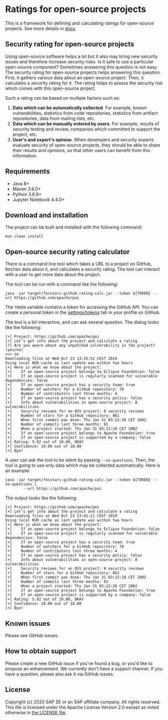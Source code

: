 # Ratings for open-source projects

This is a framework for defining and calculating ratings for open-source projects.
See more details in [docs](docs).

## Security rating for open-source projects

Using open-source software helps a lot but it also may bring new security issues
and therefore increase security risks.
Is it safe to use a particular open-source component?
Sometimes answering this question is not easy.
The security rating for open-source projects helps answering this question.
First, it gathers various data about an open-source project.
Then, it calculates a security rating for it.
The rating helps to assess the security risk which comes with this open-source project.

Such a rating can be based on multiple factors such as:

1.  **Data which can be automatically collected**.
    For example, known vulnerabilities, statistics from code repositories,
    statistics from artifact repositories, data from mailing lists, etc.
1.  **Data which can be manually entered by users**.
    For example, results of security testing and review,
    companies which committed to support the project, etc.
1.  **User's and expert's opinion**.
    When developers and security experts evaluate security of open-source projects,
    they should be able to share their results and opinions,
    so that other users can benefit from this information.

## Requirements

*  Java 8+
*  Maven 3.6.0+
*  Python 3.6.8+
*  Jupyter Notebook 4.4.0+

## Download and installation

The project can be built and installed with the following command:

```
mvn clean install
```

## Open-source security rating calculator

There is a command line tool which takes a URL to a project on GitHub, fetches data about it,
and calculates a security rating.
The tool can interact with a user to get more data about the project.

The tool can be run with a command like the following:

```
java -jar target/fosstars-github-rating-calc.jar --token ${TOKEN} --url https://github.com/apache/poi
```

The `TOKEN` variable contains a token for accessing the GitHub API.
You can create a personal token in the
[settings/tokens](https://github.com/settings/tokens) tab in your profile on GitHub.

The tool is a bit interactive, and can ask several question. The dialog looks like the following:

```
[+] Project: https://github.com/apache/poi
[+] Let's get info about the project and calculate a rating
[?] Are you aware about any unpatched vulnerability in the project? (yes/no)
>>> no
Downloading files at Wed Oct 23 13:35:52 CEST 2019
Using local NVD cache as last update was within two hours
[+] Here is what we know about the project:
[+]    If an open-source project belongs to Eclipse Foundation: false
[+]    If an open-source project is regularly scanned for vulnerable dependencies: false
[+]    If an open-source project has a security team: true
[+]    Number of watchers for a GitHub repository: 78
[+]    Number of contributors last three months: 4
[+]    If an open-source project has a security policy: false
[+]    Info about vulnerabilities in open-source project: 8 vulnerabilities
[+]    Security reviews for an OSS project: 0 security reviews
[+]    Number of stars for a GitHub repository: 861
[+]    When first commit was done: Thu Jan 31 03:22:28 CET 2002
[+]    Number of commits last three months: 91
[+]    When a project started: Thu Jan 31 03:22:28 CET 2002
[+]    If an open-source project belongs to Apache Foundation: true
[+]    If an open-source project is supported by a company: false
[+] Rating: 5.92 out of 10.00, OKAY
[+] Confidence: 10.00 out of 10.00
[+] Bye!
```

A user can ask the tool to be silent by passing `--no-questions`.
Then, the tool is going to use only data which may be collected automatically.
Here is an example:

```
java -jar target/fosstars-github-rating-calc.jar --token ${TOKEN} --no-questions \
        --url https://github.com/apache/poi
```

The output looks like the following:

```
[+] Project: https://github.com/apache/poi
[+] Let's get info about the project and calculate a rating
Downloading files at Wed Oct 23 13:41:21 CEST 2019
Using local NVD cache as last update was within two hours
[+] Here is what we know about the project:
[+]    If an open-source project belongs to Eclipse Foundation: false
[+]    If an open-source project is regularly scanned for vulnerable dependencies: false
[+]    If an open-source project has a security team: true
[+]    Number of watchers for a GitHub repository: 78
[+]    Number of contributors last three months: 4
[+]    If an open-source project has a security policy: false
[+]    Info about vulnerabilities in open-source project: 8 vulnerabilities
[+]    Security reviews for an OSS project: 0 security reviews
[+]    Number of stars for a GitHub repository: 861
[+]    When first commit was done: Thu Jan 31 03:22:28 CET 2002
[+]    Number of commits last three months: 91
[+]    When a project started: Thu Jan 31 03:22:28 CET 2002
[+]    If an open-source project belongs to Apache Foundation: true
[+]    If an open-source project is supported by a company: false
[+] Rating: 5.92 out of 10.00, OKAY
[+] Confidence: 10.00 out of 10.00
[+] Bye!
```

## Known issues

Please see GitHub issues.

## How to obtain support

Please create a new GitHub issue if you've found a bug, or you'd like to propose an enhancement.
We currently don't have a support channel.
If you have a question, please also ask it via GitHub issues.

## License

Copyright (c) 2020 SAP SE or an SAP affiliate company. All rights reserved.
This file is licensed under the Apache License Version 2.0
except as noted otherwise in [the LICENSE file](LICENSE).

